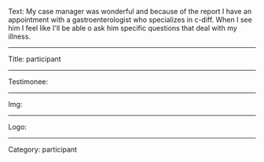 Text: My case manager was wonderful and because of the report I have an appointment with a gastroenterologist who specializes in c-diff. When I see him I feel like I'll be able o ask him specific questions that deal with my illness.

----

Title: participant

----

Testimonee:

----

Img:

----

Logo:

----

Category: participant
